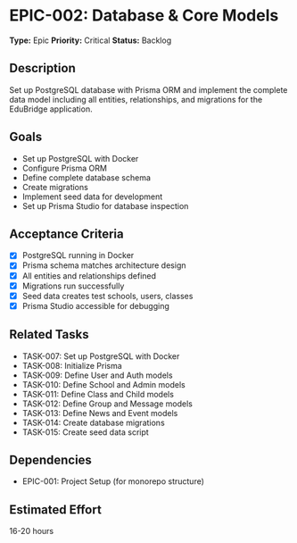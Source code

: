 # EPIC-002: Database & Core Models

**Type:** Epic
**Priority:** Critical
**Status:** Backlog

## Description
Set up PostgreSQL database with Prisma ORM and implement the complete data model including all entities, relationships, and migrations for the EduBridge application.

## Goals
- Set up PostgreSQL with Docker
- Configure Prisma ORM
- Define complete database schema
- Create migrations
- Implement seed data for development
- Set up Prisma Studio for database inspection

## Acceptance Criteria
- [x] PostgreSQL running in Docker
- [x] Prisma schema matches architecture design
- [x] All entities and relationships defined
- [x] Migrations run successfully
- [x] Seed data creates test schools, users, classes
- [x] Prisma Studio accessible for debugging

## Related Tasks
- TASK-007: Set up PostgreSQL with Docker
- TASK-008: Initialize Prisma
- TASK-009: Define User and Auth models
- TASK-010: Define School and Admin models
- TASK-011: Define Class and Child models
- TASK-012: Define Group and Message models
- TASK-013: Define News and Event models
- TASK-014: Create database migrations
- TASK-015: Create seed data script

## Dependencies
- EPIC-001: Project Setup (for monorepo structure)

## Estimated Effort
16-20 hours
